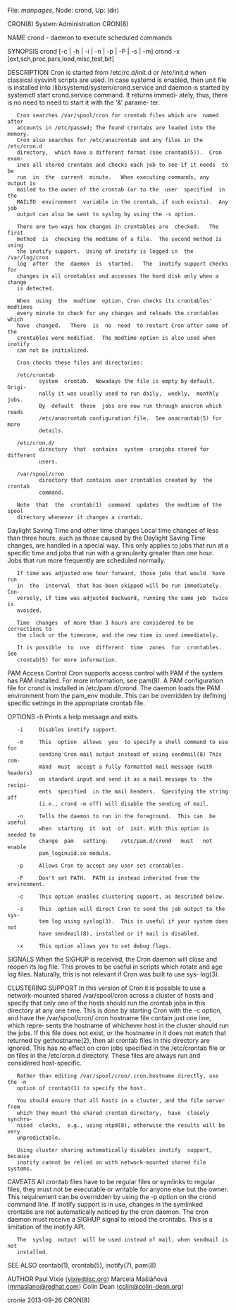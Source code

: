 File: *manpages*,  Node: crond,  Up: (dir)

CRON(8)                      System Administration                     CRON(8)



NAME
       crond - daemon to execute scheduled commands

SYNOPSIS
       crond [-c | -h | -i | -n | -p | -P | -s | -m<mailcommand>]
       crond -x [ext,sch,proc,pars,load,misc,test,bit]

DESCRIPTION
       Cron  is  started  from  /etc/rc.d/init.d or /etc/init.d when classical
       sysvinit scripts are used. In case systemd is enabled, then  unit  file
       is  installed  into  /lib/systemd/system/crond.service  and  daemon  is
       started by systemctl start crond.service command.  It  returns  immedi‐
       ately,  thus, there is no need to need to start it with the '&' parame‐
       ter.

       Cron searches /var/spool/cron for crontab files which are  named  after
       accounts in /etc/passwd; The found crontabs are loaded into the memory.
       Cron also searches for /etc/anacrontab and any files in the /etc/cron.d
       directory,  which have a different format (see crontab(5)).  Cron exam‐
       ines all stored crontabs and checks each job to see if it needs  to  be
       run  in  the  current  minute.   When executing commands, any output is
       mailed to the owner of the crontab (or to the  user  specified  in  the
       MAILTO  environment  variable in the crontab, if such exists).  Any job
       output can also be sent to syslog by using the -s option.

       There are two ways how changes in crontables are  checked.   The  first
       method  is  checking the modtime of a file.  The second method is using
       the inotify support.  Using of inotify is logged in  the  /var/log/cron
       log  after  the  daemon  is  started.   The  inotify support checks for
       changes in all crontables and accesses the hard disk only when a change
       is detected.

       When  using  the  modtime  option, Cron checks its crontables' modtimes
       every minute to check for any changes and reloads the crontables  which
       have  changed.   There  is  no  need  to restart Cron after some of the
       crontables were modified.  The modtime option is also used when inotify
       can not be initialized.

       Cron checks these files and directories:

       /etc/crontab
              system  crontab.  Nowadays the file is empty by default.  Origi‐
              nally it was usually used to run daily,  weekly,  monthly  jobs.
              By  default  these  jobs are now run through anacron which reads
              /etc/anacrontab configuration file.  See anacrontab(5) for  more
              details.

       /etc/cron.d/
              directory  that  contains  system  cronjobs stored for different
              users.

       /var/spool/cron
              directory that contains user crontables created by  the  crontab
              command.

       Note  that  the  crontab(1)  command  updates  the modtime of the spool
       directory whenever it changes a crontab.

   Daylight Saving Time and other time changes
       Local time changes of less than three hours, such as  those  caused  by
       the  Daylight  Saving Time changes, are handled in a special way.  This
       only applies to jobs that run at a specific time and jobs that run with
       a granularity greater than one hour.  Jobs that run more frequently are
       scheduled normally.

       If time was adjusted one hour forward, those jobs that would  have  run
       in  the  interval  that has been skipped will be run immediately.  Con‐
       versely, if time was adjusted backward, running the same job  twice  is
       avoided.

       Time  changes  of more than 3 hours are considered to be corrections to
       the clock or the timezone, and the new time is used immediately.

       It is possible  to  use  different  time  zones  for  crontables.   See
       crontab(5) for more information.

   PAM Access Control
       Cron  supports access control with PAM if the system has PAM installed.
       For more information, see pam(8).  A PAM configuration file  for  crond
       is installed in /etc/pam.d/crond.  The daemon loads the PAM environment
       from the pam_env module.  This can be overridden by  defining  specific
       settings in the appropriate crontab file.

OPTIONS
       -h     Prints a help message and exits.

       -i     Disables inotify support.

       -m     This  option  allows  you  to specify a shell command to use for
              sending Cron mail output instead of using sendmail(8) This  com‐
              mand  must  accept a fully formatted mail message (with headers)
              on standard input and send it as a mail message to  the  recipi‐
              ents  specified  in the mail headers.  Specifying the string off
              (i.e., crond -m off) will disable the sending of mail.

       -n     Tells the daemon to run in the foreground.  This can  be  useful
              when  starting  it  out  of  init. With this option is needed to
              change  pam   setting.    /etc/pam.d/crond   must   not   enable
              pam_loginuid.so module.

       -p     Allows Cron to accept any user set crontables.

       -P     Don't set PATH.  PATH is instead inherited from the environment.

       -c     This option enables clustering support, as described below.

       -s     This  option will direct Cron to send the job output to the sys‐
              tem log using syslog(3).  This is useful if your system does not
              have sendmail(8), installed or if mail is disabled.

       -x     This option allows you to set debug flags.

SIGNALS
       When  the SIGHUP is received, the Cron daemon will close and reopen its
       log file.  This proves to be useful in scripts which rotate and age log
       files.   Naturally,  this is not relevant if Cron was built to use sys‐
       log(3).

CLUSTERING SUPPORT
       In this version of Cron it is possible to use a network-mounted  shared
       /var/spool/cron  across a cluster of hosts and specify that only one of
       the hosts should run the crontab jobs in  this  directory  at  any  one
       time.   This  is done by starting Cron with the -c option, and have the
       /var/spool/cron/.cron.hostname file contain just one line, which repre‐
       sents  the  hostname  of  whichever  host in the cluster should run the
       jobs.  If this file does not exist, or the  hostname  in  it  does  not
       match  that  returned by gethostname(2), then all crontab files in this
       directory are ignored.  This has no effect on cron  jobs  specified  in
       the  /etc/crontab file or on files in the /etc/cron.d directory.  These
       files are always run and considered host-specific.

       Rather than editing /var/spool/cron/.cron.hostname directly, use the -n
       option of crontab(1) to specify the host.

       You should ensure that all hosts in a cluster, and the file server from
       which they mount the shared crontab directory,  have  closely  synchro‐
       nised  clocks,  e.g., using ntpd(8), otherwise the results will be very
       unpredictable.

       Using cluster sharing automatically disables inotify  support,  because
       inotify cannot be relied on with network-mounted shared file systems.

CAVEATS
       All  crontab  files  have  to  be  regular files or symlinks to regular
       files, they must not be executable or writable for anyone else but  the
       owner.   This  requirement  can be overridden by using the -p option on
       the crond command line.  If inotify support is in use, changes  in  the
       symlinked  crontabs  are  not automatically noticed by the cron daemon.
       The cron daemon must receive a SIGHUP signal to  reload  the  crontabs.
       This is a limitation of the inotify API.

       The  syslog  output  will be used instead of mail, when sendmail is not
       installed.

SEE ALSO
       crontab(1), crontab(5), inotify(7), pam(8)

AUTHOR
       Paul Vixie ⟨vixie@isc.org⟩
       Marcela Mašláňová ⟨mmaslano@redhat.com⟩
       Colin Dean ⟨colin@colin-dean.org⟩



cronie                            2013-09-26                           CRON(8)
